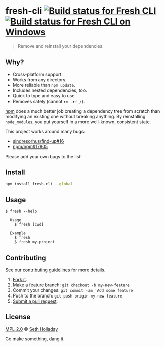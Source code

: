 # fresh-cli [![Build status for Fresh CLI](https://img.shields.io/circleci/project/sholladay/fresh-cli/master.svg "Build Status")](https://circleci.com/gh/sholladay/fresh-cli "Builds") [![Build status for Fresh CLI on Windows](https://ci.appveyor.com/api/projects/status/ll2n2qydyaeygiju/branch/master?svg=true "Windows Build Status")](https://ci.appveyor.com/project/sholladay/fresh-cli "Windows Builds")

> Remove and reinstall your dependencies.

## Why?

 - Cross-platform support.
 - Works from any directory.
 - More reliable than `npm update`.
 - Includes nested dependencies, too.
 - Quick to type and easy to use.
 - Removes safely (cannot `rm -rf /`).

[npm](https://github.com/npm/npm) does a much better job creating a dependency tree from scratch than modifying an existing one without breaking anything. By reinstalling `node_modules`, you put yourself in a more well-known, consistent state.

This project works around many bugs:

 - [sindresorhus/find-up#16](https://github.com/sindresorhus/find-up/issues/16)
 - [npm/npm#17805](https://github.com/npm/npm/issues/17805)

Please add your own bugs to the list!

## Install

```sh
npm install fresh-cli --global
```

## Usage

```console
$ fresh --help

  Usage
    $ fresh [cwd]

  Example
    $ fresh
    $ fresh my-project
```

## Contributing

See our [contributing guidelines](https://github.com/sholladay/fresh-cli/blob/master/CONTRIBUTING.md "The guidelines for participating in this project.") for more details.

1. [Fork it](https://github.com/sholladay/fresh-cli/fork).
2. Make a feature branch: `git checkout -b my-new-feature`
3. Commit your changes: `git commit -am 'Add some feature'`
4. Push to the branch: `git push origin my-new-feature`
5. [Submit a pull request](https://github.com/sholladay/fresh-cli/compare "Submit code to this project for review.").

## License

[MPL-2.0](https://github.com/sholladay/fresh-cli/blob/master/LICENSE "The license for fresh-cli.") © [Seth Holladay](https://seth-holladay.com "Author of fresh-cli.")

Go make something, dang it.
